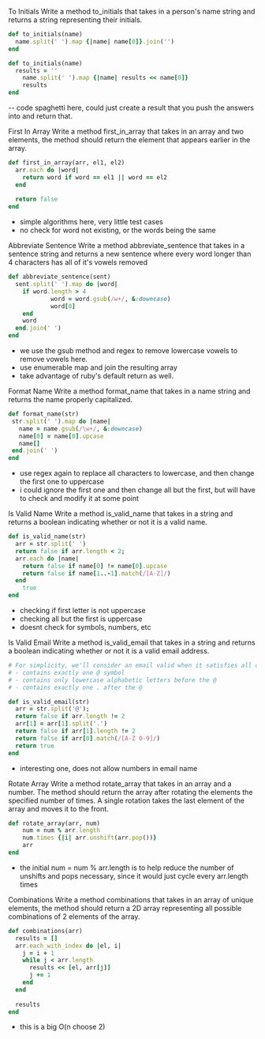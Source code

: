 To Initials
Write a method to_initials that takes in a person's name string and returns a string representing their initials.

```ruby
def to_initials(name)
  name.split(' ').map {|name| name[0]}.join('')
end

def to_initials(name)
  results = ''
	name.split(' ').map {|name| results << name[0]}
	results
end

```
-- code spaghetti here, could just create a result that you push the answers into and return that.



First In Array
Write a method first_in_array that takes in an array and two elements, the method should return the element that appears earlier in the array.
```ruby
def first_in_array(arr, el1, el2)
  arr.each do |word|
    return word if word == el1 || word == el2    
  end
  
  return false
end
```
- simple algorithms here, very little test cases
- no check for word not existing, or the words being the same 


Abbreviate Sentence
Write a method abbreviate_sentence that takes in a sentence string and returns a new sentence where every word longer than 4 characters has all of it's vowels removed
```ruby
def abbreviate_sentence(sent)
  sent.split(' ').map do |word|
	if word.length > 4
			word = word.gsub(/w+/, &:downcase)
			word[0]
    end
    word
  end.join(' ')
end
```
- we use the gsub method and regex to remove lowercase vowels to remove vowels here.
- use enumerable map and join the resulting array
- take advantage of ruby's default return as well.


Format Name
Write a method format_name that takes in a name string and returns the name properly capitalized.
```ruby
def format_name(str)
 str.split(' ').map do |name|
   name = name.gsub(/\w+/, &:downcase)
   name[0] = name[0].upcase
   name[]
 end.join(' ')
end
```
- use regex again to replace all characters to lowercase, and then change the first one to uppercase
- i could ignore the first one and then change all but the first, but will have to check and modify it at some point


Is Valid Name
Write a method is_valid_name that takes in a string and returns a boolean indicating whether or not it is a valid name.
```ruby
def is_valid_name(str)
  arr = str.split(' ')
  return false if arr.length < 2;
  arr.each do |name|
    return false if name[0] != name[0].upcase
    return false if name[1..-1].match(/[A-Z]/)
  end
    true
end
```
- checking if first letter is not uppercase
- checking all but the first is uppercase
- doesnt check for symbols, numbers, etc


Is Valid Email
Write a method is_valid_email that takes in a string and returns a boolean indicating whether or not it is a valid email address.
```ruby
# For simplicity, we'll consider an email valid when it satisfies all of the following:
# - contains exactly one @ symbol
# - contains only lowercase alphabetic letters before the @
# - contains exactly one . after the @

def is_valid_email(str)
  arr = str.split('@');
  return false if arr.length != 2
  arr[1] = arr[1].split('.')
  return false if arr[1].length != 2
  return false if arr[0].match(/[A-Z 0-9]/)
  return true
end
```
- interesting one, does not allow numbers in email name

Rotate Array
Write a method rotate_array that takes in an array and a number. The method should return the array after rotating the elements the specified number of times. A single rotation takes the last element of the array and moves it to the front.
```ruby 
def rotate_array(arr, num)
  	num = num % arr.length
  	num.times {|i| arr.unshift(arr.pop())}
  	arr
end
```
- the initial num = num % arr.length is to help reduce the number of unshifts and pops necessary, since it would just cycle every arr.length times

Combinations
Write a method combinations that takes in an array of unique elements, the method should return a 2D array representing all possible combinations of 2 elements of the array.
```ruby 
def combinations(arr)
  results = []
  arr.each_with_index do |el, i|
    j = i + 1
    while j < arr.length
      results << [el, arr[j]]
      j += 1
    end
  end
  
  results
end
```
- this is a big O(n choose 2)



```ruby 

```



```ruby 

```



```ruby 

```



```ruby 

```


